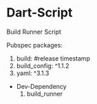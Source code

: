 # Dart-Script
Build Runner Script

Pubspec packages:
  1. build: #release timestamp
  2. build_config: ^1.1.2
  3. yaml: ^3.1.3

* Dev-Dependency
  1. build_runner
